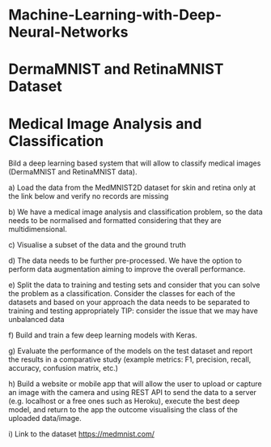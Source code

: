 # Machine-Learning-with-Deep-Neural-Networks
# DermaMNIST and RetinaMNIST Dataset
# Medical Image Analysis and Classification
Bild a deep learning based system that will allow to classify medical images (DermaMNIST and RetinaMNIST data). 

a)	Load the data from the MedMNIST2D dataset for skin and retina only at the link below and verify no records are missing

b)	We have a medical image analysis and classification problem, so the data needs to be normalised and formatted considering that they are multidimensional.

c)	Visualise a subset of the data and the ground truth

d)	The data needs to be further pre-processed. We have the option to perform data augmentation aiming to improve the overall performance.

e)	Split the data to training and testing sets and consider that you can solve the problem as a classification. Consider the classes for each of the datasets and based
on your approach the data needs to be separated to training and testing appropriately TIP: consider the issue that we may have unbalanced data

f)	Build and train a few deep learning models with Keras.

g)	Evaluate the performance of the models on the test dataset and report the results in a comparative study (example metrics: F1, precision, recall, accuracy, confusion matrix, etc.)

h)	Build a website or mobile app that will allow the user to upload or capture an image with the camera and using REST API to send the data to a server (e.g. localhost or a free ones such as Heroku), execute the best deep model, and return to the app the outcome visualising the class of the uploaded data/image.

i)	Link to the dataset https://medmnist.com/

